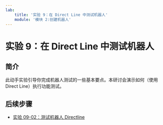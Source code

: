 ```yaml
---
lab:
    title: '实验 9：在 Direct Line 中测试机器人'
    module: '模块 2:创建机器人'
---
```


# 实验 9：在 Direct Line 中测试机器人

## 简介

此动手实验引导你完成机器人测试的一些基本要点。本研讨会演示如何（使用 Direct Line）执行功能测试。

## 后续步骤

-   [实验 09-02：测试机器人 Directline](../Lab9-Test_Bots_DirectLine/02-Test_Bots_DirectLine.md)
